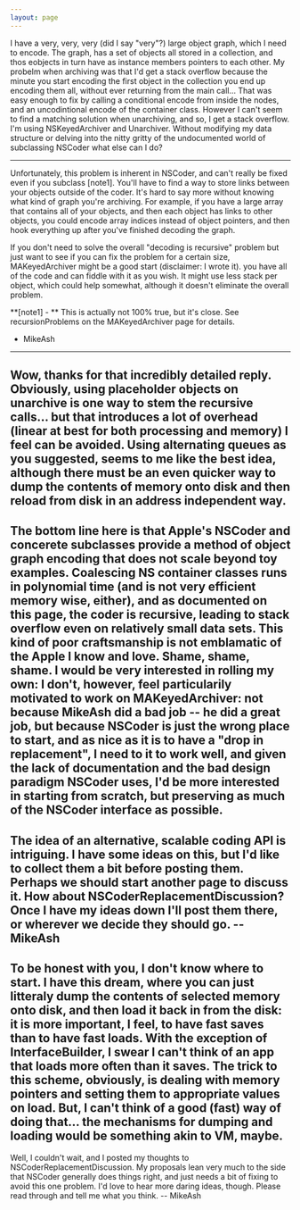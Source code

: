 ```yaml
---
layout: page
---
```


I have a very, very, very (did I say "very"?) large object graph, which I need to encode.  The graph, has a set of objects all stored in a collection, and thos eobjects in turn have as instance members pointers to each other.  My probelm when archiving was that I'd get a stack overflow because the minute you start encoding the first object in the collection you end up encoding them all, without ever returning from the main call... That was easy enough to fix by calling a conditional encode from inside the nodes, and an uncodintional encode of the container class.  However I can't seem to find a matching solution when unarchiving, and so, I get a stack overflow.  I'm using NSKeyedArchiver and Unarchiver.  Without modifying my data structure or delving into the nitty gritty of the undocumented world of subclassing NSCoder what else can I do?

----

Unfortunately, this problem is inherent in NSCoder, and can't really be fixed even if you subclass [note1]. You'll have to find a way to store links between your objects outside of the coder. It's hard to say more without knowing what kind of graph you're archiving. For example, if you have a large array that contains all of your objects, and then each object has links to other objects, you could encode array indices instead of object pointers, and then hook everything up after you've finished decoding the graph.

If you don't need to solve the overall "decoding is recursive" problem but just want to see if you can fix the problem for a certain size, MAKeyedArchiver might be a good start (disclaimer: I wrote it). you have all of the code and can fiddle with it as you wish. It might use less stack per object, which could help somewhat, although it doesn't eliminate the overall problem.

**[note1] - ** This is actually not 100% true, but it's close. See recursionProblems on the MAKeyedArchiver page for details.

- MikeAsh

----
Wow, thanks for that incredibly detailed reply.  Obviously, using placeholder objects on unarchive is one way to stem the recursive calls... but that introduces a lot of overhead (linear at best for both processing and memory) I feel can be avoided.  Using alternating queues as you suggested, seems to me like the best idea, although there must be an even quicker way to dump the contents of memory onto disk and then reload from disk in an address independent way.
----
The bottom line here is that Apple's NSCoder and concerete subclasses provide a method of object graph encoding that does not scale beyond toy examples.  Coalescing NS container classes runs in polynomial time (and is not very efficient memory wise, either), and as documented on this page, the coder is recursive, leading to stack overflow even on relatively small data sets.  This kind of poor craftsmanship is not emblamatic of the Apple I know and love.  Shame, shame, shame.  I would be very interested in rolling my own: I don't, however, feel particularily motivated to work on MAKeyedArchiver: not because MikeAsh did a bad job -- he did a great job, but because NSCoder is just the wrong place to start, and as nice as it is to have a "drop in replacement", I need to it to work well, and given the lack of documentation and the bad design paradigm NSCoder uses, I'd be more interested in starting from scratch, but preserving as much of the NSCoder interface as possible.
----
The idea of an alternative, scalable coding API is intriguing. I have some ideas on this, but I'd like to collect them a bit before posting them. Perhaps we should start another page to discuss it. How about NSCoderReplacementDiscussion? Once I have my ideas down I'll post them there, or wherever we decide they should go. -- MikeAsh
----
To be honest with you, I don't know where to start.  I have this dream, where you can just litteraly dump the contents of selected memory onto disk, and then load it back in from the disk: it is more important, I feel, to have fast saves than to have fast loads.  With the exception of InterfaceBuilder, I swear I can't think of an app that loads more often than it saves.  The trick to this scheme, obviously, is dealing with memory pointers and setting them to appropriate values on load.  But, I can't think of a good (fast) way of doing that... the mechanisms for dumping and loading would be something akin to VM, maybe.
----
Well, I couldn't wait, and I posted my thoughts to NSCoderReplacementDiscussion. My proposals lean very much to the side that NSCoder generally does things right, and just needs a bit of fixing to avoid this one problem. I'd love to hear more daring ideas, though. Please read through and tell me what you think. -- MikeAsh
